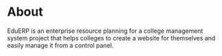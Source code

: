 # About
EduERP is an enterprise resource planning for a college management system project that helps colleges to create a website for themselves and easily manage it from a control panel.
